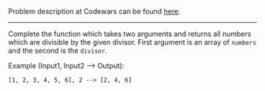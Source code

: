 Problem description at Codewars can be found
[here](https://www.codewars.com/kata/55edaba99da3a9c84000003b/train/python).

-------------

Complete the function which takes two arguments and returns all numbers which are divisible by the
given divisor. First argument is an array of `numbers` and the second is the `divisor`.
<br>

Example (Input1, Input2 --> Output):
```
[1, 2, 3, 4, 5, 6], 2 --> [2, 4, 6]
```
